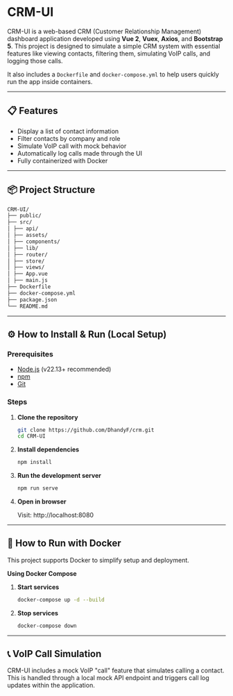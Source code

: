 # CRM-UI

CRM-UI is a web-based CRM (Customer Relationship Management) dashboard application developed using **Vue 2**, **Vuex**, **Axios**, and **Bootstrap 5**. This project is designed to simulate a simple CRM system with essential features like viewing contacts, filtering them, simulating VoIP calls, and logging those calls.

It also includes a `Dockerfile` and `docker-compose.yml` to help users quickly run the app inside containers.

---

## 📋 Features

- Display a list of contact information
- Filter contacts by company and role
- Simulate VoIP call with mock behavior
- Automatically log calls made through the UI
- Fully containerized with Docker

---

## 📦 Project Structure

```bash
CRM-UI/
├── public/
├── src/
│ ├── api/
│ ├── assets/
│ ├── components/
│ ├── lib/
│ ├── router/
│ ├── store/
│ ├── views/
│ ├── App.vue
│ ├── main.js
├── Dockerfile
├── docker-compose.yml
├── package.json
└── README.md
```
---

## ⚙️ How to Install & Run (Local Setup)

### Prerequisites

- [Node.js](https://nodejs.org/en/) (v22.13+ recommended)
- [npm](https://www.npmjs.com/)
- [Git](https://git-scm.com/)

### Steps

1. **Clone the repository**

   ```bash
   git clone https://github.com/DhandyF/crm.git
   cd CRM-UI
    ```
2. **Install dependencies**

    ```bash
    npm install
    ```
3. **Run the development server**

    ```bash
    npm run serve
    ```

4. **Open in browser**

    Visit: http://localhost:8080

---

## 🐳 How to Run with Docker
This project supports Docker to simplify setup and deployment.

**Using Docker Compose**

1. **Start services**

    ```bash
    docker-compose up -d --build
    ```

2. **Stop services**

    ```bash
    docker-compose down
    ```

---

## 📞 VoIP Call Simulation
CRM-UI includes a mock VoIP "call" feature that simulates calling a contact. This is handled through a local mock API endpoint and triggers call log updates within the application.
